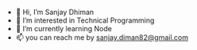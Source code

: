 - 👋 Hi, I’m Sanjay Dhiman
- 👀 I’m interested in Technical Programming
- 🌱 I’m currently learning Node
- 📫 you can reach me by sanjay.diman82@gmail.com

<!---
sanjaydhiman82/sanjaydhiman82 is a ✨ special ✨ repository because its `README.md` (this file) appears on your GitHub profile.
You can click the Preview link to take a look at your changes.
--->
